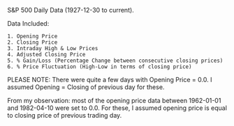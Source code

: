 S&P 500 Daily Data (1927-12-30 to current).

Data Included:

	1. Opening Price
	2. Closing Price
	3. Intraday High & Low Prices
	4. Adjusted Closing Price
	5. % Gain/Loss (Percentage Change between consecutive closing prices)
	6. % Price Fluctuation (High-Low in terms of closing price)
	
PLEASE NOTE: 
There were quite a few days with Opening Price = 0.0.
I assumed Opening = Closing of previous day for these.

From my observation: most of the opening price data between 1962-01-01 and 1982-04-10 were set to 0.0. For these, I assumed opening price is equal to closing price of previous trading day.
